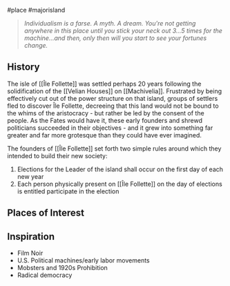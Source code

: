 #place #majorisland

> _Individualism is a farse. A myth. A dream. You're not getting anywhere in this place until you stick your neck out 3...5 times for the machine...and then, only then will you start to see your fortunes change._
## History
The isle of [[Île Follette]] was settled perhaps 20 years following the solidification of the [[Velian Houses]] on [[Machivelia]]. Frustrated by being effectively cut out of the power structure on that island, groups of settlers fled to discover Île Follette, decreeing that this land would not be bound to the whims of the aristocracy - but rather be led by the consent of the people. As the Fates would have it, these early founders and shrewd politicians succeeded in their objectives - and it grew into something far greater and far more grotesque than they could have ever imagined.

The founders of [[Île Follette]] set forth two simple rules around which they intended to build their new society:
1. Elections for the Leader of the island shall occur on the first day of each new year
2. Each person physically present on [[Île Follette]] on the day of elections is entitled participate in the election



## Places of Interest

## Inspiration
- Film Noir
- U.S. Political machines/early labor movements
- Mobsters and 1920s Prohibition
- Radical democracy